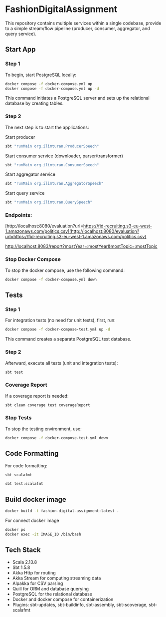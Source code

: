 # FashionDigitalAssignment

This repository contains multiple services within a single codebase,
provide to a simple stream/flow pipeline (producer, consumer, aggregator, and query service).

## Start App

### Step 1

To begin, start PostgreSQL locally:

```bash
docker compose -f docker-compose.yml up
docker compose -f docker-compose.yml up -d
```

This command initiates a PostgreSQL server and sets up the relational database by creating tables.

### Step 2

The next step is to start the applications:

Start producer

```bash
sbt "runMain org.ilimturan.ProducerSpeech"
```

Start consumer service (downloader, parser/transformer)
```bash
sbt "runMain org.ilimturan.ConsumerSpeech"
```

Start aggregator service
```bash
sbt "runMain org.ilimturan.AggregatorSpeech"
```

Start query service
```bash
sbt "runMain org.ilimturan.QuerySpeech"
```

### Endpoints:

[http://localhost:8080/evaluation?url=https://fid-recruiting.s3-eu-west-1.amazonaws.com/politics.csv](http://localhost:8080/evaluation?url=https://fid-recruiting.s3-eu-west-1.amazonaws.com/politics.csv)

[http://localhost:8083/report?mostYear=:mostYear&mostTopic=:mostTopic](http://localhost:8083/report?mostYear=:mostYear&mostTopic=:mostTopic)
### Stop Docker Compose

To stop the docker compose, use the following command:

```bash
docker compose -f docker-compose.yml down
```

## Tests

### Step 1

For integration tests (no need for unit tests), first, run:

```bash
docker compose -f docker-compose-test.yml up -d
```

This command creates a separate PostgreSQL test database.

### Step 2

Afterward, execute all tests (unit and integration tests):

```bash
sbt test
```

### Coverage Report

If a coverage report is needed:

```bash
sbt clean coverage test coverageReport
```

### Stop Tests

To stop the testing environment, use:

```bash
docker compose -f docker-compose-test.yml down
```

## Code Formatting

For code formatting:

```bash
sbt scalafmt
```

```bash
sbt test:scalafmt
```

## Build docker image
```bash
docker build -t fashion-digital-assignment:latest .
```

For connect docker image
```bash
docker ps
docker exec -it IMAGE_ID /bin/bash
```


## Tech Stack

- Scala 2.13.8
- Sbt 1.5.8
- Akka Http for routing
- Akka Stream for computing streaming data
- Alpakka for CSV parsing
- Quill for ORM and database querying
- PostgreSQL for the relational database
- Docker and docker compose for containerization
- Plugins: sbt-updates, sbt-buildinfo, sbt-assembly, sbt-scoverage, sbt-scalafmt
